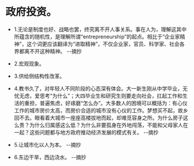 # 政府投资。

- 1.无论是制度也好、战略也罢，终究离不开人事关系。事在人为，理解这其中所蕴含的随机性，是理解所谓“entrepreneurship”的起点。相比于“企业家精神”，这个词更应该翻译为“进取精神”，不仅企业家，官员、科学家、社会各界都离不开这种精神。 --摘抄

- 2.宏观现象。

- 3.供给侧结构性改革。

- 4.教书久了，对年轻人不同阶段的心态深有体会。大一新生刚从中学毕业，无忧无虑，爱思考“为什么”；大四毕业生和研究生则要走向社会，扛起工作和生活的重担，普遍焦虑，好琢磨“怎么办”。大多数人的困境可以概括为：有心仪工作的城市房价太高，而房价合适的城市没有心仪的工作。梦想买不起，故乡回不去。眼看着大城市一座座高楼拔地而起，却难觅容身之所。为什么房子这么贵？为什么归属感这么低？为什么非要孤身在外地闯荡，不能和父母家人在一起？这些问题都与地方政府推动经济发展的模式有关。 --摘抄

- 5.让城市化以人为本。 --摘抄

- 6.东边干旱，西边浇水。 --摘抄
